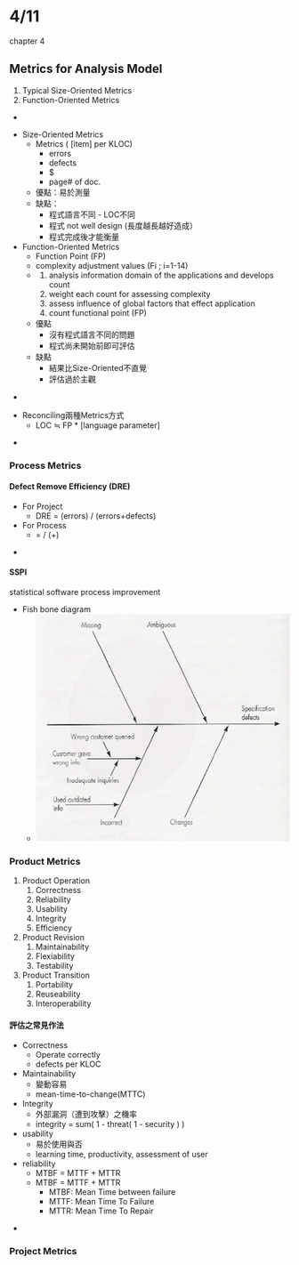 # 4/11

chapter 4

## Metrics for Analysis Model

1. Typical Size-Oriented Metrics
2. Function-Oriented Metrics

-

* Size-Oriented Metrics
  * Metrics \( \[item\] per KLOC\)
    * errors
    * defects 
    * $
    * page\# of doc. 
  * 優點：易於測量
  * 缺點：
    * 程式語言不同 - LOC不同
    * 程式 not well design \(長度越長越好造成）
    * 程式完成後才能衡量
* Function-Oriented Metrics
  * Function Point \(FP\)
  * complexity adjustment values \(Fi ; i=1-14\)
  * 1. analysis information domain of the applications and develops count
    2. weight each count for assessing complexity
    3. assess influence of global factors that effect application
    4. count functional point \(FP\)
  * 優點
    * 沒有程式語言不同的問題
    * 程式尚未開始前即可評估
  * 缺點
    * 結果比Size-Oriented不直覺
    * 評估過於主觀

-

* Reconciling兩種Metrics方式 
  * LOC ≒ FP \* \[language parameter\]

-

### Process Metrics

#### Defect Remove Efficiency \(DRE\)

* For Project 
  * DRE = \(errors\) / \(errors+defects\)
* For Process
  *  = / \(+\)

-

#### SSPI

statistical software process improvement

* Fish bone diagram
  * ![](../.gitbook/assets/fishbone-import.png)

### Product Metrics

1. Product Operation 
   1. Correctness
   2. Reliability
   3. Usability
   4. Integrity
   5. Efficiency
2. Product Revision 
   1. Maintainability
   2. Flexiability
   3. Testability
3. Product Transition
   1. Portability
   2. Reuseability
   3. Interoperability

#### 評估之常見作法

* Correctness
  * Operate correctly
  * defects per KLOC
* Maintainability
  * 變動容易
  * mean-time-to-change\(MTTC\)
* Integrity
  * 外部漏洞（遭到攻擊）之機率
  * integrity = sum\( 1 - threat\( 1 - security \) \)
* usability
  * 易於使用與否
  * learning time, productivity, assessment of user
* reliability
  * MTBF = MTTF + MTTR
  * MTBF = MTTF + MTTR
    * MTBF: Mean Time between failure
    * MTTF: Mean Time To Failure
    * MTTR: Mean Time To Repair

-

### Project Metrics

